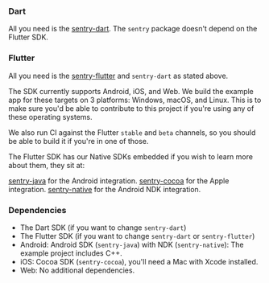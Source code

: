 ### Dart

All you need is the [sentry-dart](https://github.com/getsentry/sentry-dart/tree/main/dart). The `sentry` package doesn't depend on the Flutter SDK.

### Flutter

All you need is the [sentry-flutter](https://github.com/getsentry/sentry-dart/tree/main/flutter) and `sentry-dart` as stated above.

The SDK currently supports Android, iOS, and Web. We build the example app for these targets on 3 platforms: Windows, macOS, and Linux.
This is to make sure you'd be able to contribute to this project if you're using any of these operating systems.

We also run CI against the Flutter `stable` and `beta` channels, so you should be able to build it if you're in one of those.

The Flutter SDK has our Native SDKs embedded if you wish to learn more about them, they sit at:

[sentry-java](https://github.com/getsentry/sentry-java) for the Android integration.
[sentry-cocoa](https://github.com/getsentry/sentry-cocoa) for the Apple integration.
[sentry-native](https://github.com/getsentry/sentry-native) for the Android NDK integration.

### Dependencies

* The Dart SDK (if you want to change `sentry-dart`)
* The Flutter SDK (if you want to change `sentry-dart` or `sentry-flutter`)
* Android: Android SDK (`sentry-java`) with NDK (`sentry-native`): The example project includes C++.
* iOS: Cocoa SDK (`sentry-cocoa`), you'll need a Mac with Xcode installed.
* Web: No additional dependencies.
